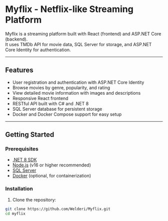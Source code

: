 # Myflix - Netflix-like Streaming Platform

Myflix is a streaming platform built with React (frontend) and ASP.NET Core (backend).  
It uses TMDb API for movie data, SQL Server for storage, and ASP.NET Core Identity for authentication.

---

## Features

- User registration and authentication with ASP.NET Core Identity  
- Browse movies by genre, popularity, and rating  
- View detailed movie information with images and descriptions  
- Responsive React frontend  
- RESTful API built with C# and .NET 8  
- SQL Server database for persistent storage  
- Docker and Docker Compose support for easy setup

---

## Getting Started

### Prerequisites

- [.NET 8 SDK](https://dotnet.microsoft.com/en-us/download/dotnet/8.0)  
- [Node.js](https://nodejs.org/) (v16 or higher recommended)  
- [SQL Server](https://www.microsoft.com/en-us/sql-server)  
- [Docker](https://www.docker.com/get-started) (optional, for containerization)

### Installation

1. Clone the repository:

```bash
git clone https://github.com/Welderi/Myflix.git
cd myflix
